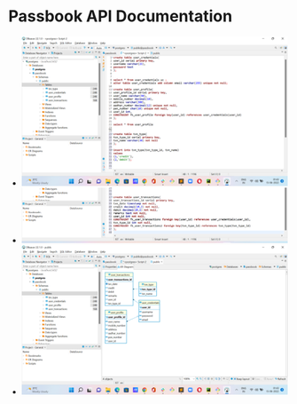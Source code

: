 # Passbook API Documentation

- ![Alt text](queries_1.png?raw="True")
- ![Alt text](queries_2.png?raw="True")
- ![Alt text](database-diagram.png?raw="True")
